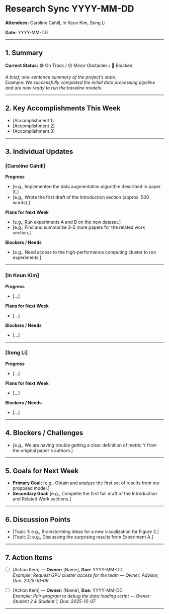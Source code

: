 # Research Sync YYYY-MM-DD

**Attendees:** Caroline Cahill, In Keun Kim, Song Li

**Date:** YYYY-MM-DD

---

## 1. Summary
**Current Status:** 🟢 On Track / 🟡 Minor Obstacles / 🔴 Blocked  

*A brief, one-sentence summary of the project’s state.*  
Example: *We successfully completed the initial data processing pipeline and are now ready to run the baseline models.*

---

## 2. Key Accomplishments This Week
- [Accomplishment 1]  
- [Accomplishment 2]  
- [Accomplishment 3]  

---

## 3. Individual Updates

### [Caroline Cahill]  
**Progress**  
- [e.g., Implemented the data augmentation algorithm described in paper X.]  
- [e.g., Wrote the first draft of the Introduction section (approx. 500 words).]  

**Plans for Next Week**  
- [e.g., Run experiments A and B on the new dataset.]  
- [e.g., Find and summarize 3–5 more papers for the related work section.]  

**Blockers / Needs**  
- [e.g., Need access to the high-performance computing cluster to run experiments.]

---


### [In Keun Kim]
**Progress**  
- [...]  

**Plans for Next Week**  
- [...]  

**Blockers / Needs**  
- [...]  


---

### [Song Li]  
**Progress**  
- [...]  

**Plans for Next Week**  
- [...]  

**Blockers / Needs**  
- [...]  

---

## 4. Blockers / Challenges 
- [e.g., We are having trouble getting a clear definition of metric Y from the original paper's authors.]  

---

## 5. Goals for Next Week
- **Primary Goal:** [e.g., Obtain and analyze the first set of results from our proposed model.]  
- **Secondary Goal:** [e.g., Complete the first full draft of the Introduction and Related Work sections.]  

---

## 6. Discussion Points
- [Topic 1: e.g., Brainstorming ideas for a new visualization for Figure 2.]  
- [Topic 2: e.g., Discussing the surprising results from Experiment A.]   

---

## 7. Action Items
- [ ] [Action Item] — **Owner:** [Name], **Due:** YYYY-MM-DD  
  *Example: Request GPU cluster access for the team — Owner: Advisor, Due: 2025-10-06*  

- [ ] [Action Item] — **Owner:** [Name], **Due:** YYYY-MM-DD  
  *Example: Pair-program to debug the data loading script — Owner: Student 2 & Student 1, Due: 2025-10-07*  

---